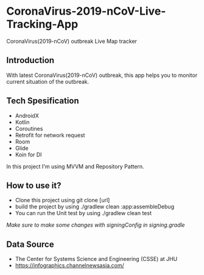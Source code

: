 # CoronaVirus-2019-nCoV-Live-Tracking-App

CoronaVirus(2019-nCoV) outbreak Live Map tracker 

##  Introduction
With latest CoronaVirus(2019-nCoV) outbreak, this app helps you to monitor current situation of the outbreak.

##  Tech Spesification
- AndroidX
- Kotlin
- Coroutines
- Retrofit for network request
- Room
- Glide
- Koin for DI

In this project I'm using MVVM and Repository Pattern.

##  How to use it?
- Clone this project using git clone [url]
- build the project by using ./gradlew clean :app:assembleDebug
- You can run the Unit test by using ./gradlew clean test

_Make sure to make some changes with signingConfig in signing.gradle_

## Data Source
- The Center for Systems Science and Engineering (CSSE) at JHU
- https://infographics.channelnewsasia.com/
